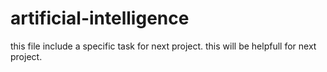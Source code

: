 # artificial-intelligence
this file include a specific task for next project.
this will be helpfull for next project.

